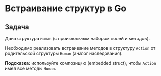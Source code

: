 # Встраивание структур в Go

## Задача
Дана структура `Human` (с произвольным набором полей и методов).

Необходимо реализовать встраивание методов в структуру `Action` от родительской структуры `Human` (аналог наследования).

**Подсказка:** используйте композицию (embedded struct), чтобы `Action` имел все методы `Human`.
